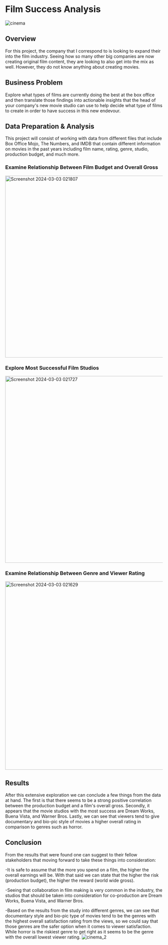 # Film Success Analysis
![cinema](https://github.com/bvalencia07/Film_Success_Analysis/assets/149977850/2c2aea51-7f2f-4918-97ac-2d9c29969b8c)

## Overview
For this project, the company that I correspond to is looking to expand their into the film industry. Seeing how so many other big companies are now creating original film content, they are looking to also get into the mix as well. However, they do not know anything about creating movies.
## Business Problem
Explore what types of films are currently doing the best at the box office and then translate those findings into actionable insights that the head of your company's new movie studio can use to help decide what type of films to create in order to have success in this new endevour.
## Data Preparation & Analysis
This project will consist of working with data from different files that include Box Office Mojo, The Numbers, and IMDB that contain different information on movies in the past years including film name, rating, genre, studio, production budget, and much more.
### Examine Relationship Between Film Budget and Overall Gross
<img width="581" alt="Screenshot 2024-03-03 021807" src="https://github.com/bvalencia07/Film_Success_Analysis/assets/149977850/119fd8f7-7e9d-4989-988b-7204e26a510c">

### Explore Most Successful Film Studios
<img width="597" alt="Screenshot 2024-03-03 021727" src="https://github.com/bvalencia07/Film_Success_Analysis/assets/149977850/3ff04b65-4a83-4f40-be18-341dd7611fbe">

### Examine Relationship Between Genre and Viewer Rating
<img width="602" alt="Screenshot 2024-03-03 021629" src="https://github.com/bvalencia07/Film_Success_Analysis/assets/149977850/bc6988a4-da59-4623-a6f9-1f466d25101e">

## Results
After this extensive exploration we can conclude a few things from the data at hand. The first is that there seems to be a strong positive correlation between the production budget and a film's overall gross. Secondly, it appears that the movie studios with the most success are Dream Works, Buena Vista, and Warner Bros. Lastly, we can see that viewers tend to give documentary and bio-pic style of movies a higher overall rating in comparison to genres such as horror.
## Conclusion
From the results that were found one can suggest to their fellow stakeholders that moving forward to take these things into consideration:

-It is safe to assume that the more you spend on a film, the higher the overall earnings will be. With that said we can state that the higher the risk (production budget), the higher the reward (world wide gross).

-Seeing that collaboration in film making is very common in the industry, the studios that should be taken into consideration for co-production are Dream Works, Buena Vista, and Warner Bros.

-Based on the results from the study into different genres, we can see that documentary style and bio-pic type of movies tend to be the genres with the highest overall satisfaction rating from the views, so we could say that those genres are the safer option when it comes to viewer satisfaction. While horror is the riskiest genre to get right as it seems to be the genre with the overall lowest viewer rating.
![cinema_2](https://github.com/bvalencia07/Film_Success_Analysis/assets/149977850/9f15ed96-6fc4-4312-b051-68339eafcb2b)
